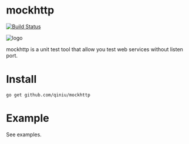 mockhttp
========

[![Build Status](https://travis-ci.org/qiniu/mockhttp.png?branch=master)](https://travis-ci.org/qiniu/mockhttp)

![logo](http://qiniutek.com/images/logo-2.png)

mockhttp is a unit test tool that allow you test web services without listen port.


# Install

```
go get github.com/qiniu/mockhttp
```

# Example

See examples.

